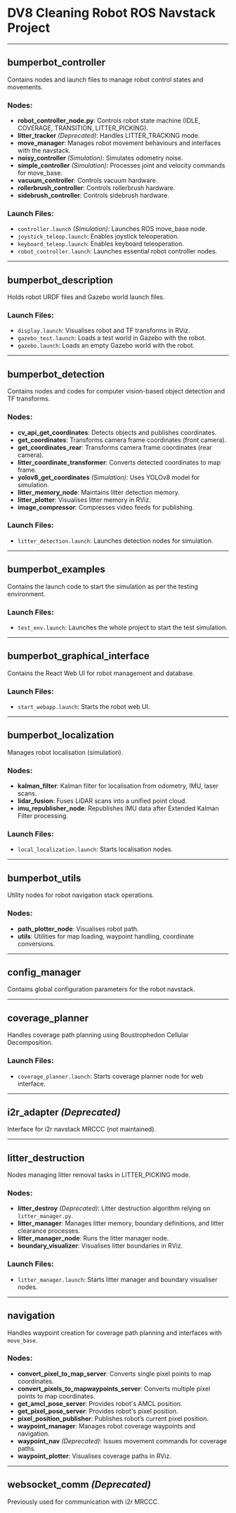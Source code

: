 # DV8 Cleaning Robot ROS Navstack Project

---

## bumperbot_controller

Contains nodes and launch files to manage robot control states and movements.

### Nodes:
- **robot_controller_node.py**: Controls robot state machine (IDLE, COVERAGE, TRANSITION, LITTER_PICKING).
- **litter_tracker** *(Deprecated)*: Handles LITTER_TRACKING mode.
- **move_manager**: Manages robot movement behaviours and interfaces with the navstack.
- **noisy_controller** *(Simulation)*: Simulates odometry noise.
- **simple_controller** *(Simulation)*: Processes joint and velocity commands for move_base.
- **vacuum_controller**: Controls vacuum hardware.
- **rollerbrush_controller**: Controls rollerbrush hardware.
- **sidebrush_controller**: Controls sidebrush hardware.

### Launch Files:
- `controller.launch` *(Simulation)*: Launches ROS move_base node.
- `joystick_teleop.launch`: Enables joystick teleoperation.
- `keyboard_teleop.launch`: Enables keyboard teleoperation.
- `robot_controller.launch`: Launches essential robot controller nodes.

---

## bumperbot_description

Holds robot URDF files and Gazebo world launch files.

### Launch Files:
- `display.launch`: Visualises robot and TF transforms in RViz.
- `gazebo_test.launch`: Loads a test world in Gazebo with the robot.
- `gazebo.launch`: Loads an empty Gazebo world with the robot.

---

## bumperbot_detection

Contains nodes and codes for computer vision-based object detection and TF transforms.

### Nodes:
- **cv_api_get_coordinates**: Detects objects and publishes coordinates.
- **get_coordinates**: Transforms camera frame coordinates (front camera).
- **get_coordinates_rear**: Transforms camera frame coordinates (rear camera).
- **litter_coordinate_transformer**: Converts detected coordinates to map frame.
- **yolov8_get_coordinates** *(Simulation)*: Uses YOLOv8 model for simulation.
- **litter_memory_node**: Maintains litter detection memory.
- **litter_plotter**: Visualises litter memory in RViz.
- **image_compressor**: Compresses video feeds for publishing.

### Launch Files:
- `litter_detection.launch`: Launches detection nodes for simulation.

---

## bumperbot_examples

Contains the launch code to start the simulation as per the testing environment.

### Launch Files:
- `test_env.launch`: Launches the whole project to start the test simulation.

---

## bumperbot_graphical_interface

Contains the React Web UI for robot management and database.

### Launch Files:
- `start_webapp.launch`: Starts the robot web UI.

---

## bumperbot_localization

Manages robot localisation (simulation).

### Nodes:
- **kalman_filter**: Kalman filter for localisation from odometry, IMU, laser scans.
- **lidar_fusion**: Fuses LiDAR scans into a unified point cloud.
- **imu_republisher_node**: Republishes IMU data after Extended Kalman Filter processing.

### Launch Files:
- `local_localization.launch`: Starts localisation nodes.

---

## bumperbot_utils

Utility nodes for robot navigation stack operations.

### Nodes:
- **path_plotter_node**: Visualises robot path.
- **utils**: Utilities for map loading, waypoint handling, coordinate conversions.

---

## config_manager

Contains global configuration parameters for the robot navstack.

---

## coverage_planner

Handles coverage path planning using Boustrophedon Cellular Decomposition.

### Launch Files:
- `coverage_planner.launch`: Starts coverage planner node for web interface.

---

## i2r_adapter *(Deprecated)*

Interface for i2r navstack MRCCC (not maintained).

---

## litter_destruction

Nodes managing litter removal tasks in LITTER_PICKING mode.

### Nodes:
- **litter_destroy** *(Deprecated)*: Litter destruction algorithm relying on `litter_manager.py`.
- **litter_manager**: Manages litter memory, boundary definitions, and litter clearance processes.
- **litter_manager_node**: Runs the litter manager node.
- **boundary_visualizer**: Visualises litter boundaries in RViz.

### Launch Files:
- `litter_manager.launch`: Starts litter manager and boundary visualiser nodes.

---

## navigation

Handles waypoint creation for coverage path planning and interfaces with `move_base`.

### Nodes:
- **convert_pixel_to_map_server**: Converts single pixel points to map coordinates.
- **convert_pixels_to_mapwaypoints_server**: Converts multiple pixel points to map coordinates.
- **get_amcl_pose_server**: Provides robot's AMCL position.
- **get_pixel_pose_server**: Provides robot's pixel position.
- **pixel_position_publisher**: Publishes robot’s current pixel position.
- **waypoint_manager**: Manages robot coverage waypoints and navigation.
- **waypoint_nav** *(Deprecated)*: Issues movement commands for coverage paths.
- **waypoint_plotter**: Visualises coverage paths in RViz.

---

## websocket_comm *(Deprecated)*

Previously used for communication with i2r MRCCC.

